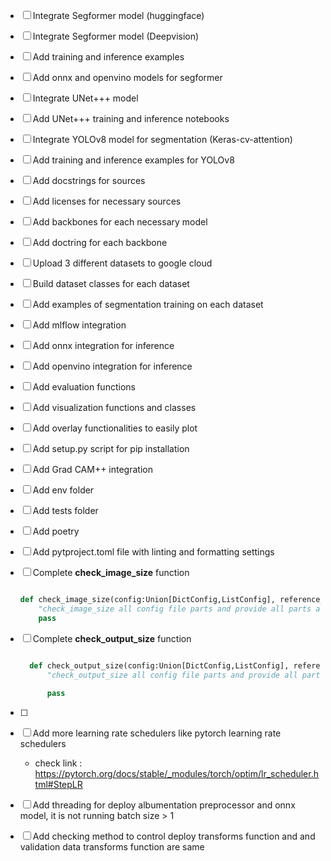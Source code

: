 - [ ] Integrate Segformer model (huggingface)
- [ ] Integrate Segformer model (Deepvision)
- [ ] Add training and inference examples
- [ ] Add onnx and openvino models for segformer
- [ ] Integrate UNet+++ model
- [ ] Add UNet+++ training and inference notebooks
- [ ] Integrate YOLOv8 model for segmentation (Keras-cv-attention)
- [ ] Add training and inference examples for YOLOv8
- [ ] Add docstrings for sources
- [ ] Add licenses for necessary sources
- [ ] Add backbones for each necessary model
- [ ] Add doctring for each backbone
- [ ] Upload 3 different datasets to google cloud
- [ ] Build dataset classes for each dataset
- [ ] Add examples of segmentation training on each dataset
- [ ] Add mlflow integration
- [ ] Add onnx integration for inference
- [ ] Add openvino integration for inference
- [ ] Add evaluation functions
- [ ] Add visualization functions and classes
- [ ] Add overlay functionalities to easily plot
- [ ] Add setup.py script for pip installation
- [ ] Add Grad CAM++ integration




- [ ] Add env folder

- [ ] Add tests folder

- [ ] Add poetry

- [ ] Add pytproject.toml file with linting and formatting settings

- [ ] Complete  **check_image_size** function

    ```python

    def check_image_size(config:Union[DictConfig,ListConfig], reference_part:str="augmentation"):
        "check_image_size all config file parts and provide all parts are same size"
        pass

    ```

- [ ] Complete **check_output_size** function

  ```python

    def check_output_size(config:Union[DictConfig,ListConfig], reference_part:str="augmentation"):
        "check_output_size all config file parts and provide all parts are same size"
    
        pass

    ```

- [ ]

- [ ] Add more learning rate schedulers like pytorch learning rate schedulers

  - check link : <https://pytorch.org/docs/stable/_modules/torch/optim/lr_scheduler.html#StepLR>

- [ ] Add threading  for deploy albumentation preprocessor  and onnx model, it is not running batch size > 1

- [ ] Add checking method  to control deploy transforms function and and validation data transforms function are same
